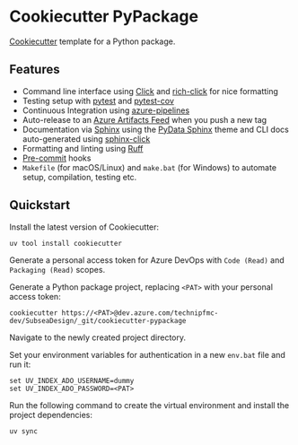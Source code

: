 # Cookiecutter PyPackage

[Cookiecutter](https://cookiecutter.readthedocs.io/en/stable/) template for a Python package.

## Features

- Command line interface using [Click](https://click.palletsprojects.com/en/8.1.x/) and [rich-click](https://github.com/ewels/rich-click) for nice formatting
- Testing setup with [pytest](https://docs.pytest.org/en/stable/) and [pytest-cov](https://github.com/pytest-dev/pytest-cov)
- Continuous Integration using [azure-pipelines](https://azure.microsoft.com/en-gb/services/devops/pipelines/)
- Auto-release to an [Azure Artifacts Feed](https://azure.microsoft.com/en-us/services/devops/artifacts/) when you push a new tag
- Documentation via [Sphinx](https://www.sphinx-doc.org/en/master/) using the [PyData Sphinx](https://pydata-sphinx-theme.readthedocs.io/en/stable/) theme and CLI docs auto-generated using [sphinx-click](https://github.com/click-contrib/sphinx-click)
- Formatting and linting using [Ruff](https://beta.ruff.rs/docs/)
- [Pre-commit](https://pre-commit.com) hooks
- `Makefile` (for macOS/Linux) and `make.bat` (for Windows) to automate setup, compilation, testing etc.

## Quickstart

Install the latest version of Cookiecutter:

```shell
uv tool install cookiecutter
```

Generate a personal access token for Azure DevOps with `Code (Read)` and `Packaging (Read)` scopes.

Generate a Python package project, replacing `<PAT>` with your personal access token:

```shell
cookiecutter https://<PAT>@dev.azure.com/technipfmc-dev/SubseaDesign/_git/cookiecutter-pypackage
```

Navigate to the newly created project directory.

Set your environment variables for authentication in a new `env.bat` file and run it:

```env
set UV_INDEX_ADO_USERNAME=dummy
set UV_INDEX_ADO_PASSWORD=<PAT>
```

Run the following command to create the virtual environment and install the project dependencies:

```shell
uv sync
```

